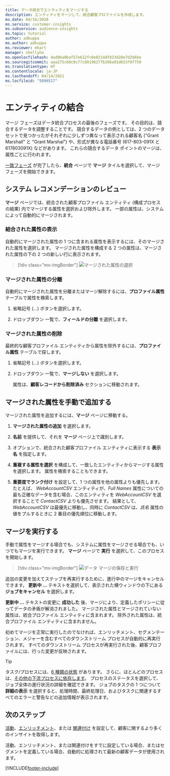 ```yaml
---
title: データ統合でエンティティをマージする
description: エンティティをマージして、統合顧客プロファイルを作成します。
ms.date: 04/16/2020
ms.service: customer-insights
ms.subservice: audience-insights
ms.topic: tutorial
author: adkuppa
ms.author: adkuppa
ms.reviewer: mhart
manager: shellyha
ms.openlocfilehash: 4ad06a0baf57e612fc0e0214dfd23d28e7d2b6be
ms.sourcegitcommit: aaa275c60c0c77c88196277b266a91d653f8f759
ms.translationtype: HT
ms.contentlocale: ja-JP
ms.lasthandoff: 04/14/2021
ms.locfileid: "5896517"
---
```

# <a name="merge-entities"></a>エンティティの結合

マージ フェーズはデータ統合プロセスの最後のフェーズです。 その目的は、競合するデータを調整することです。 競合するデータの例としては、2 つのデータ セットで見つかったがそれぞれに少しずつ異なって表示される顧客名 ("Grant Marshall" と "Grant Marshal") や、形式が異なる電話番号 (617-803-091X と 617803091X) などがあります。 これらの競合するデータ ポイントのマージは、属性ごとに行われます。

[一致フェーズ](match-entities.md) が完了したら、**統合** ページで **マージ** タイルを選択して、マージ フェーズを開始できます。

## <a name="review-system-recommendations"></a>システム レコメンデーションのレビュー

**マージ** ページでは、統合された顧客プロファイル エンティティ (構成プロセスの結果) 内でマージする属性を選択および除外します。 一部の属性は、システムによって自動的にマージされます。

### <a name="view-merged-attributes"></a>結合された属性の表示

自動的にマージされた属性の 1 つに含まれる属性を表示するには、そのマージされた属性を選択します。 マージされた属性を構成する 2 つの属性は、マージされた属性の下の 2 つの新しい行に表示されます。

> [!div class="mx-imgBorder"]
> ![マージされた属性の選択](media/configure-data-merge-profile-attributes.png "マージされた属性を選択する")

### <a name="separate-merged-attributes"></a>マージされた属性の分離

自動的にマージされた属性を分離またはマージ解除するには、**プロファイル属性** テーブルで属性を検索します。

1. 省略記号 (...) ボタンを選択します。
  
2. ドロップダウン 一覧で、**フィールドの分離** を選択します。

### <a name="remove-merged-attributes"></a>マージされた属性の削除

最終的な顧客プロファイル エンティティから属性を除外するには、**プロファイル属性** テーブルで探します。

1. 省略記号 (...) ボタンを選択します。
  
2. ドロップダウン 一覧で、**マージしない** を選択します。

   属性は、**顧客レコードから削除済み** セクションに移動されます。

## <a name="manually-add-a-merged-attribute"></a>マージされた属性を手動で追加する

マージされた属性を追加するには、**マージ** ページに移動する。

1. **マージされた属性の追加** を選択します。

2. **名前** を提供して、それを **マージ** ページ上で識別します。

3. オプションで、統合された顧客プロファイル エンティティに表示する **表示名** を指定します。

4. **重複する属性を選択** を構成して、一致したエンティティからマージする属性を選択します。 属性を検索することもできます。

5. **重要度でランク付け** を設定して、1 つの属性を他の属性よりも優先します。 たとえば、 *WebAccountCSV* エンティティが、*Full Names* 属性についての最も正確なデータを含む場合、このエンティティを *WebAccountCSV* を選択することで *ContactCSV* よりも優先させます。 結果として、*WebAccountCSV* は最優先に移動し、同時に *ContactCSV* は、*氏名* 属性の値をプルするときに 2 番目の優先順位に移動します。

## <a name="run-your-merge"></a>マージを実行する

手動で属性をマージする場合でも、システムに属性をマージさせる場合でも、いつでもマージを実行できます。 **マージ** ページで **実行** を選択して、このプロセスを開始します。

> [!div class="mx-imgBorder"]
> ![データ マージの保存と実行](media/configure-data-merge-save-run.png "データ マージの保存と実行")

追加の変更を加えてステップを再実行するために、進行中のマージをキャンセルできます。 **更新中 ...** テキストを選択して、表示された横ウィンドウの下にある **ジョブをキャンセル** を選択します。

**更新中 ...** テキストの変更に **成功した** 後、マージにより、定義したポリシーに従ってデータの矛盾が解消されました。 マージされた属性とマージされていない属性は、統合プロファイル エンティティに含まれます。 除外された属性は、統合プロファイル エンティティに含まれません。

初めてマージを正常に実行したのでなければ、エンリッチメント、セグメンテーション、メジャーを含むすべてのダウンストリーム プロセスが自動的に再実行されます。 すべてのダウンストリーム プロセスが再実行された後、顧客プロファイルには、行った変更が反映されます。

> [!TIP]
> タスク/プロセスには、[6 種類の状態](system.md#status-types) があります。 さらに、ほとんどのプロセスは、[その他の下流プロセスに依存します](system.md#refresh-policies)。 プロセスのステータスを選択して、ジョブ全体の進行状況の詳細を確認できます。 ジョブのタスクの 1 つについて **詳細の表示** を選択すると、処理時間、最終処理日、およびタスクに関連するすべてのエラーと警告などの追加情報が表示されます。

## <a name="next-step"></a>次のステップ

[活動](activities.md)、[エンリッチメント](enrichment-hub.md)、または [関連付け](relationships.md) を設定して、顧客に関するより多くのインサイトを取得します。

活動、エンリッチメント、または関連付けをすでに設定している場合、またはセグメントを定義している場合、自動的に処理されて最新の顧客データが使用されます。




[!INCLUDE[footer-include](../includes/footer-banner.md)]